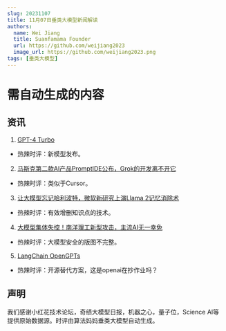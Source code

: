 ```yaml
---
slug: 20231107
title: 11月07日垂类大模型新闻解读
authors:
  name: Wei Jiang
  title: Suanfamama Founder
  url: https://github.com/weijiang2023
  image_url: https://github.com/weijiang2023.png
tags: [垂类大模型]
---
```


# 需自动生成的内容
## 资讯

1. [GPT-4 Turbo](https://openai.com/blog/new-models-and-developer-products-announced-at-devday)
* 热辣时评：新模型发布。

2. [马斯克第二款AI产品PromptIDE公布，Grok的开发离不开它](https://mp.weixin.qq.com/s/ScIafgkyxFzjL5QFTQxdIg)
* 热辣时评：类似于Cursor。

3. [让大模型忘记哈利波特，微软新研究上演Llama 2记忆消除术](https://mp.weixin.qq.com/s/m64cw7wOKBwn7CmXtR0Dtg)
* 热辣时评：有效增删知识点的技术。

4. [大模型集体失控！南洋理工新型攻击，主流AI无一幸免](https://mp.weixin.qq.com/s/Zlsq5kfwPLW6KpbwRyQD_Q)
* 热辣时评：大模型安全的版图不完整。

5. [LangChain OpenGPTs](https://twitter.com/LangChainAI/status/1721605114639892493?s=20)
* 热辣时评：开源替代方案，这是openai在抄作业吗？

## 声明

我们感谢小红花技术论坛，奇绩大模型日报，机器之心，量子位，Science AI等提供原始数据源。时评由算法妈妈垂类大模型自动生成。